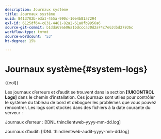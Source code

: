 ```yaml
---
description: Journaux système
title: Journaux système
uuid: 8413702b-e3a3-465a-990c-10e4b81a7294
exl-id: 6125df64-c831-4481-82a2-61a8fb9956a6
source-git-commit: b1dda69a606a16dccca30d2a74c7e63dbd27936c
workflow-type: tm+mt
source-wordcount: '53'
ht-degree: 15%

---
```


# Journaux système{#system-logs}

{{eol}}

Les journaux d’erreurs et d’audit se trouvent dans la section **[!UICONTROL Logs]** dans le chemin d’installation. Ces journaux sont utiles pour contrôler le système du tableau de bord et déboguer les problèmes que vous pouvez rencontrer. Les logs sont stockés dans des fichiers à la date courante du serveur :

Journaux d’erreur : [!DNL thinclientweb-yyyy-mm-dd.log]

Journaux d’audit: [!DNL thinclientweb-audit-yyyy-mm-dd.log]
